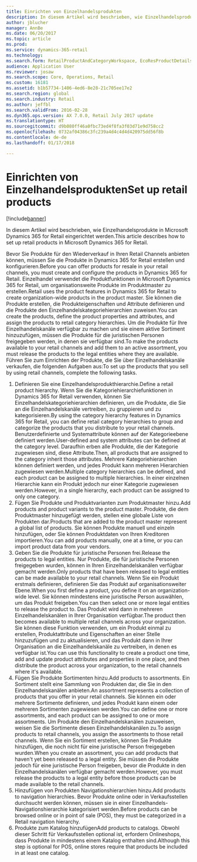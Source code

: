 ```yaml
---
title: Einrichten von Einzelhandelsprodukten
description: In diesem Artikel wird beschrieben, wie Einzelhandelsprodukte in Microsoft Dynamics 365 for Retail eingerichtet werden.
author: jblucher
manager: AnnBe
ms.date: 06/20/2017
ms.topic: article
ms.prod: 
ms.service: dynamics-365-retail
ms.technology: 
ms.search.form: RetailProductAndCategoryWorkspace, EcoResProductDetails
audience: Application User
ms.reviewer: josaw
ms.search.scope: Core, Operations, Retail
ms.custom: 16181
ms.assetid: b1b57734-1406-4ed6-8e28-21c705ee17e2
ms.search.region: global
ms.search.industry: Retail
ms.author: jeffbl
ms.search.validFrom: 2016-02-28
ms.dyn365.ops.version: AX 7.0.0, Retail July 2017 update
ms.translationtype: HT
ms.sourcegitcommit: d9b080ff46a0fbc73ed4f8fa3f03d71e9d758cc2
ms.openlocfilehash: 0732af04386c3fc239a4d4c4d4d420975dd56f8b
ms.contentlocale: de-de
ms.lasthandoff: 01/17/2018

---
```


# <a name="set-up-retail-products"></a><span data-ttu-id="ab5de-103">Einrichten von Einzelhandelsprodukten</span><span class="sxs-lookup"><span data-stu-id="ab5de-103">Set up retail products</span></span>

[!include[banner](includes/banner.md)]


<span data-ttu-id="ab5de-104">In diesem Artikel wird beschrieben, wie Einzelhandelsprodukte in Microsoft Dynamics 365 for Retail eingerichtet werden.</span><span class="sxs-lookup"><span data-stu-id="ab5de-104">This article describes how to set up retail products in Microsoft Dynamics 365 for Retail.</span></span>

<span data-ttu-id="ab5de-105">Bevor Sie Produkte für den Wiederverkauf in Ihren Retail Channels anbieten können, müssen Sie die Produkte in Dynamics 365 for Retail erstellen und konfigurieren.</span><span class="sxs-lookup"><span data-stu-id="ab5de-105">Before you can offer products for resale in your retail channels, you must create and configure the products in Dynamics 365 for Retail.</span></span> <span data-ttu-id="ab5de-106">Einzelhandel verwendet die Produktfunktionen in Microsoft Dynamics 365 for Retail, um organisationsweite Produkte im Produktmaster zu erstellen.</span><span class="sxs-lookup"><span data-stu-id="ab5de-106">Retail uses the product features in Dynamics 365 for Retail to create organization-wide products in the product master.</span></span> <span data-ttu-id="ab5de-107">Sie können die Produkte erstellen, die Produkteigenschaften und Attribute definieren und die Produkte den Einzelhandelskategoriehierarchien zuweisen.</span><span class="sxs-lookup"><span data-stu-id="ab5de-107">You can create the products, define the product properties and attributes, and assign the products to retail category hierarchies.</span></span> <span data-ttu-id="ab5de-108">Um die Produkte für Ihre Einzelhandelskanäle verfügbar zu machen und sie einem aktive Sortiment hinzuzufügen, müssen die Produkte für die juristischen Personen freigegeben werden, in denen sie verfügbar sind.</span><span class="sxs-lookup"><span data-stu-id="ab5de-108">To make the products available to your retail channels and add them to an active assortment, you must release the products to the legal entities where they are available.</span></span> <span data-ttu-id="ab5de-109">Führen Sie zum Einrichten der Produkte, die Sie über Einzelhandelskanäle verkaufen, die folgenden Aufgaben aus:</span><span class="sxs-lookup"><span data-stu-id="ab5de-109">To set up the products that you sell by using retail channels, complete the following tasks.</span></span>

1.  <span data-ttu-id="ab5de-110">Definieren Sie eine Einzelhandelsprodukthierarchie.</span><span class="sxs-lookup"><span data-stu-id="ab5de-110">Define a retail product hierarchy.</span></span> <span data-ttu-id="ab5de-111">Wenn Sie die Kategoriehierarchiefunktionen in Dynamics 365 for Retail verwenden, können Sie Einzelhandelskategoriehierarchien definieren, um die Produkte, die Sie an die Einzelhandelskanäle vertreiben, zu gruppieren und zu kategorisieren.</span><span class="sxs-lookup"><span data-stu-id="ab5de-111">By using the category hierarchy features in Dynamics 365 for Retail, you can define retail category hierarchies to group and categorize the products that you distribute to your retail channels.</span></span> <span data-ttu-id="ab5de-112">Benutzerdefinierte und Systemattribute können auf der Kategorieebene definiert werden.</span><span class="sxs-lookup"><span data-stu-id="ab5de-112">User-defined and system attributes can be defined at the category level.</span></span> <span data-ttu-id="ab5de-113">Daraufhin erben alle Produkte, die der Kategorie zugewiesen sind, diese Attribute.</span><span class="sxs-lookup"><span data-stu-id="ab5de-113">Then, all products that are assigned to the category inherit those attributes.</span></span> <span data-ttu-id="ab5de-114">Mehrere Kategoriehierarchien können definiert werden, und jedes Produkt kann mehreren Hierarchien zugewiesen werden.</span><span class="sxs-lookup"><span data-stu-id="ab5de-114">Multiple category hierarchies can be defined, and each product can be assigned to multiple hierarchies.</span></span> <span data-ttu-id="ab5de-115">In einer einzelnen Hierarchie kann ein Produkt jedoch nur einer Kategorie zugewiesen werden.</span><span class="sxs-lookup"><span data-stu-id="ab5de-115">However, in a single hierarchy, each product can be assigned to only one category.</span></span>
2.  <span data-ttu-id="ab5de-116">Fügen Sie Produkte und Produktvarianten zum Produktmaster hinzu.</span><span class="sxs-lookup"><span data-stu-id="ab5de-116">Add products and product variants to the product master.</span></span> <span data-ttu-id="ab5de-117">Produkte, die dem Produktmaster hinzugefügt werden, stellen eine globale Liste von Produkten dar.</span><span class="sxs-lookup"><span data-stu-id="ab5de-117">Products that are added to the product master represent a global list of products.</span></span> <span data-ttu-id="ab5de-118">Sie können Produkte manuell und einzeln hinzufügen, oder Sie können Produktdaten von Ihren Kreditoren importieren.</span><span class="sxs-lookup"><span data-stu-id="ab5de-118">You can add products manually, one at a time, or you can import product data from your vendors.</span></span>
3.  <span data-ttu-id="ab5de-119">Geben Sie die Produkte für juristische Personen frei.</span><span class="sxs-lookup"><span data-stu-id="ab5de-119">Release the products to legal entities.</span></span> <span data-ttu-id="ab5de-120">Nur Produkte, die für juristische Personen freigegeben wurden, können in Ihren Einzelhandelskanälen verfügbar gemacht werden.</span><span class="sxs-lookup"><span data-stu-id="ab5de-120">Only products that have been released to legal entities can be made available to your retail channels.</span></span> <span data-ttu-id="ab5de-121">Wenn Sie ein Produkt erstmals definieren, definieren Sie das Produkt auf organisationsweiter Ebene.</span><span class="sxs-lookup"><span data-stu-id="ab5de-121">When you first define a product, you define it on an organization-wide level.</span></span> <span data-ttu-id="ab5de-122">Sie können mindestens eine juristische Person auswählen, um das Produkt freigeben.</span><span class="sxs-lookup"><span data-stu-id="ab5de-122">You can then select one or more legal entities to release the product to.</span></span> <span data-ttu-id="ab5de-123">Das Produkt wird dann in mehreren Einzelhandelskanälen in Ihrer Organisation verfügbar.</span><span class="sxs-lookup"><span data-stu-id="ab5de-123">The product then becomes available to multiple retail channels across your organization.</span></span> <span data-ttu-id="ab5de-124">Sie können diese Funktion verwenden, um ein Produkt einmal zu erstellen, Produktattribute und Eigenschaften an einer Stelle hinzuzufügen und zu aktualisieren, und das Produkt dann in Ihrer Organisation an die Einzelhandelskanäle zu vertreiben, in denen es verfügbar ist.</span><span class="sxs-lookup"><span data-stu-id="ab5de-124">You can use this functionality to create a product one time, add and update product attributes and properties in one place, and then distribute the product across your organization, to the retail channels where it's available.</span></span>
4.  <span data-ttu-id="ab5de-125">Fügen Sie Produkte Sortimenten hinzu.</span><span class="sxs-lookup"><span data-stu-id="ab5de-125">Add products to assortments.</span></span> <span data-ttu-id="ab5de-126">Ein Sortiment stellt eine Sammlung von Produkten dar, die Sie in den Einzelhandelskanälen anbieten.</span><span class="sxs-lookup"><span data-stu-id="ab5de-126">An assortment represents a collection of products that you offer in your retail channels.</span></span> <span data-ttu-id="ab5de-127">Sie können ein oder mehrere Sortimente definieren, und jedes Produkt kann einem oder mehreren Sortimenten zugewiesen werden.</span><span class="sxs-lookup"><span data-stu-id="ab5de-127">You can define one or more assortments, and each product can be assigned to one or more assortments.</span></span> <span data-ttu-id="ab5de-128">Um Produkte den Einzelhandelskanälen zuzuweisen, weisen Sie die Sortimente diesen Einzelhandelskanälen zu.</span><span class="sxs-lookup"><span data-stu-id="ab5de-128">To assign products to retail channels, you assign the assortments to those retail channels.</span></span> <span data-ttu-id="ab5de-129">Wenn Sie ein Sortiment erstellen, können Sie Produkte hinzufügen, die noch nicht für eine juristische Person freigegeben wurden.</span><span class="sxs-lookup"><span data-stu-id="ab5de-129">When you create an assortment, you can add products that haven't yet been released to a legal entity.</span></span> <span data-ttu-id="ab5de-130">Sie müssen die Produkte jedoch für eine juristische Person freigeben, bevor die Produkte in den Einzelhandelskanälen verfügbar gemacht werden.</span><span class="sxs-lookup"><span data-stu-id="ab5de-130">However, you must release the products to a legal entity before those products can be made available to the retail channels.</span></span>
5.  <span data-ttu-id="ab5de-131">Hinzufügen von Produkten Navigationshierarchien hinzu.</span><span class="sxs-lookup"><span data-stu-id="ab5de-131">Add products to navigation hierarchies.</span></span> <span data-ttu-id="ab5de-132">Bevor Produkte online oder in Verkaufsstellen durchsucht werden können, müssen sie in einer Einzelhandels-Navigationshierarchie kategorisiert werden.</span><span class="sxs-lookup"><span data-stu-id="ab5de-132">Before products can be browsed online or in point of sale (POS), they must be categorized in a Retail navigation hierarchy.</span></span>
6.  <span data-ttu-id="ab5de-133">Produkte zum Katalog hinzufügen</span><span class="sxs-lookup"><span data-stu-id="ab5de-133">Add products to catalogs.</span></span> <span data-ttu-id="ab5de-134">Obwohl dieser Schritt für Verkaufsstellen optional ist, erfordern Onlineshops, dass Produkte in mindestens einem Katalog enthalten sind.</span><span class="sxs-lookup"><span data-stu-id="ab5de-134">Although this step is optional for POS, online stores require that products be included in at least one catalog.</span></span>





